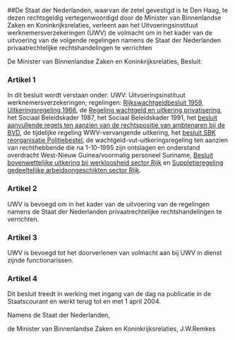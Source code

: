 <meta http-equiv='Content-Type' content='text/html; charset=utf-8' />

##De Staat der Nederlanden, waarvan de zetel gevestigd is te Den Haag, te dezen rechtsgeldig vertegenwoordigd door de Minister van Binnenlandse Zaken en Koninkrijksrelaties, verleent aan het Uitvoeringsinstituut werknemersverzekeringen (UWV) de volmacht om in het kader van de uitvoering van de volgende regelingen namens de Staat der Nederlanden privaatrechtelijke rechtshandelingen te verrichten

De Minister van Binnenlandse Zaken en Koninkrijksrelaties,  Besluit:    

### Artikel  1  

In dit besluit wordt verstaan onder: UWV: Uitvoeringsinstituut werknemersverzekeringen; regelingen: [Rijkswachtgeldbesluit 1959](../../../../../../../../AMvB/rijkswachtgeldbesluit/1959/BWBR0002326/README.md), [Uitkeringsregeling 1966](../../../../../../../../AMvB/uitkeringsregeling/1966/BWBR0002537/README.md), de [Regeling wachtgeld en uitkering privatisering](../../../../../../../../AMvB/regeling/wachtgeld/en/uitkering/bij/privatisering/BWBR0004583/README.md), het Sociaal Beleidskader 1987, het Sociaal Beleidskader 1991, het [besluit aanvullende regels ten aanzien van de rechtspositie van ambtenaren bij de BVD](../../../../../../../../AMvB/besluit/aanvullende/regels/rechtspositie/ambtenaren/bij/de/binnenlandse/etc/BWBR0003978/README.md), de tijdelijke regeling WWV-vervangende uitkering, het [besluit SBK reorganisatie Politiebestel](../../../../../../../../AMvB/besluit/sociaal/beleidskader/reorganisatie/politiebestel/BWBR0005607/README.md), de wachtgeld-vut-uitkeringsregeling ten aanzien van rechthebbende die na 1-10-1995 zijn ontslagen en onderstand overdracht West-Nieuw Guinea/voormalig personeel Suriname, [Besluit bovenwettelijke uitkering bij werkloosheid sector Rijk](../../../../../../../../AMvB/besluit/bovenwettelijke/uitkeringen/bij/werkloosheid/voor/de/sector/rijk/BWBR0008114/README.md) en [Suppletieregeling gedeeltelijke arbeidsongeschikten sector Rijk](../../../../../../../../AMvB/suppletieregeling/gedeeltelijk/arbeidsongeschikten/sector/rijk/BWBR0007758/README.md).  

### Artikel  2  

UWV is bevoegd om in het kader van de uitvoering van de regelingen namens de Staat der Nederlanden privaatrechtelijke rechtshandelingen te verrichten.  

### Artikel  3  

UWV is bevoegd tot het doorverlenen van volmacht aan bij UWV in dienst zijnde functionarissen.  

### Artikel  4  

Dit besluit treedt in werking met ingang van de dag na publicatie in de Staatscourant en werkt terug tot en met 1 april 2004.  

Namens de Staat der Nederlanden, 

de 
Minister van Binnenlandse Zaken en Koninkrijksrelaties, 
J.W.Remkes    
